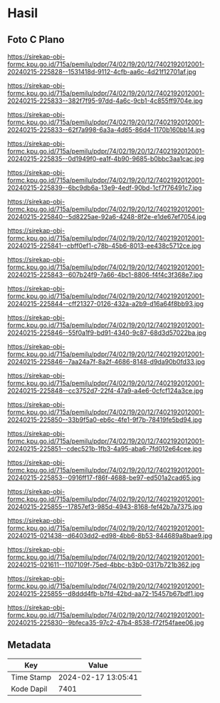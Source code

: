 # Hasil

## Foto C Plano

https://sirekap-obj-formc.kpu.go.id/715a/pemilu/pdpr/74/02/19/20/12/7402192012001-20240215-225828--1531418d-9112-4cfb-aa6c-4d21f12701af.jpg

https://sirekap-obj-formc.kpu.go.id/715a/pemilu/pdpr/74/02/19/20/12/7402192012001-20240215-225833--382f7f95-97dd-4a6c-9cb1-4c855ff9704e.jpg

https://sirekap-obj-formc.kpu.go.id/715a/pemilu/pdpr/74/02/19/20/12/7402192012001-20240215-225833--62f7a998-6a3a-4d65-86d4-1170b160bb14.jpg

https://sirekap-obj-formc.kpu.go.id/715a/pemilu/pdpr/74/02/19/20/12/7402192012001-20240215-225835--0d1949f0-ea1f-4b90-9685-b0bbc3aa1cac.jpg

https://sirekap-obj-formc.kpu.go.id/715a/pemilu/pdpr/74/02/19/20/12/7402192012001-20240215-225839--6bc9db6a-13e9-4edf-90bd-1cf7f76491c7.jpg

https://sirekap-obj-formc.kpu.go.id/715a/pemilu/pdpr/74/02/19/20/12/7402192012001-20240215-225840--5d8225ae-92a6-4248-8f2e-e1de67ef7054.jpg

https://sirekap-obj-formc.kpu.go.id/715a/pemilu/pdpr/74/02/19/20/12/7402192012001-20240215-225841--cbff0ef1-c78b-45b6-8013-ee438c5712ce.jpg

https://sirekap-obj-formc.kpu.go.id/715a/pemilu/pdpr/74/02/19/20/12/7402192012001-20240215-225843--607b24f9-7a66-4bc1-8806-f4f4c3f368e7.jpg

https://sirekap-obj-formc.kpu.go.id/715a/pemilu/pdpr/74/02/19/20/12/7402192012001-20240215-225844--cff21327-0126-432a-a2b9-d16a64f8bb93.jpg

https://sirekap-obj-formc.kpu.go.id/715a/pemilu/pdpr/74/02/19/20/12/7402192012001-20240215-225846--55f0a1f9-bd91-4340-9c87-68d3d57022ba.jpg

https://sirekap-obj-formc.kpu.go.id/715a/pemilu/pdpr/74/02/19/20/12/7402192012001-20240215-225846--7aa24a7f-8a2f-4686-8148-d9da90b0fd33.jpg

https://sirekap-obj-formc.kpu.go.id/715a/pemilu/pdpr/74/02/19/20/12/7402192012001-20240215-225848--cc3752d7-22f4-47a9-a4e6-0cfcf124a3ce.jpg

https://sirekap-obj-formc.kpu.go.id/715a/pemilu/pdpr/74/02/19/20/12/7402192012001-20240215-225850--33b9f5a0-eb6c-4fe1-9f7b-78419fe5bd94.jpg

https://sirekap-obj-formc.kpu.go.id/715a/pemilu/pdpr/74/02/19/20/12/7402192012001-20240215-225851--cdec521b-1fb3-4a95-aba6-7fd012e64cee.jpg

https://sirekap-obj-formc.kpu.go.id/715a/pemilu/pdpr/74/02/19/20/12/7402192012001-20240215-225853--0916ff17-f86f-4688-be97-ed501a2cad65.jpg

https://sirekap-obj-formc.kpu.go.id/715a/pemilu/pdpr/74/02/19/20/12/7402192012001-20240215-225855--17857ef3-985d-4943-8168-fef42b7a7375.jpg

https://sirekap-obj-formc.kpu.go.id/715a/pemilu/pdpr/74/02/19/20/12/7402192012001-20240215-021438--d6403dd2-ed98-4bb6-8b53-844689a8bae9.jpg

https://sirekap-obj-formc.kpu.go.id/715a/pemilu/pdpr/74/02/19/20/12/7402192012001-20240215-021611--1107109f-75ed-4bbc-b3b0-0317b721b362.jpg

https://sirekap-obj-formc.kpu.go.id/715a/pemilu/pdpr/74/02/19/20/12/7402192012001-20240215-225855--d8ddd4fb-b7fd-42bd-aa72-15457b67bdf1.jpg

https://sirekap-obj-formc.kpu.go.id/715a/pemilu/pdpr/74/02/19/20/12/7402192012001-20240215-225830--9bfeca35-97c2-47b4-8538-f72f54faee06.jpg


## Metadata

| Key        | Value               |
| ---------- | ------------------- |
| Time Stamp | 2024-02-17 13:05:41 |
| Kode Dapil | 7401                |




